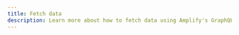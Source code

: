 ```yaml
---
title: Fetch data
description: Learn more about how to fetch data using Amplify's GraphQL API category
---
```


<inline-fragment platform="ios" src="~/lib/graphqlapi/fragments/ios/query-data.md"></inline-fragment>
<inline-fragment platform="android" src="~/lib/graphqlapi/fragments/android/query-data.md"></inline-fragment>
<inline-fragment platform="js" src="~/lib/graphqlapi/fragments/js/query-data.md"></inline-fragment>
<inline-fragment platform="flutter" src="~/lib/graphqlapi/fragments/flutter/query-data.md"></inline-fragment>
